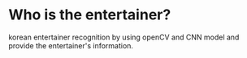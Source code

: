 # Who is the entertainer?
korean entertainer recognition by using openCV and CNN model and provide the entertainer's information.


